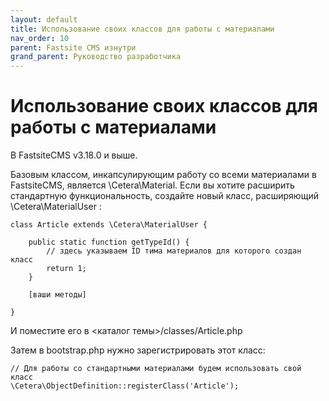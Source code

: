 ```yaml
---
layout: default
title: Использование своих классов для работы с материалами
nav_order: 10
parent: Fastsite CMS изнутри
grand_parent: Руководство разработчика
---
```


# Использование своих классов для работы с материалами

В FastsiteCMS v3.18.0 и выше.

Базовым классом, инкапсулирующим работу со всеми материалами в FastsiteCMS, является \Cetera\Material. 
Если вы хотите расширить стандартную функциональность, создайте новый класс, расширяющий \Cetera\MaterialUser :

	class Article extends \Cetera\MaterialUser {
	 
        public static function getTypeId() {
            // здесь указываем ID тима материалов для которого создан класс
            return 1;
        }        
     
	    [ваши методы]
	 
	}
 

И поместите его в <каталог темы>/classes/Article.php

Затем в bootstrap.php нужно зарегистрировать этот класс:

	// Для работы со стандартными материалами будем использовать свой класс
	\Cetera\ObjectDefinition::registerClass('Article');